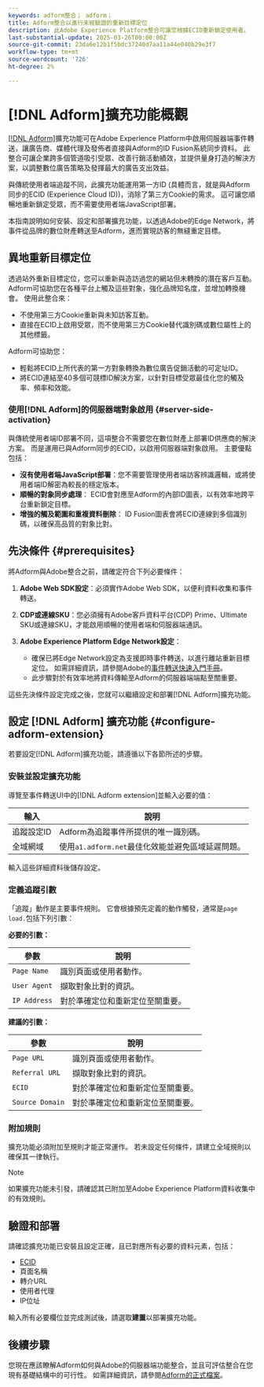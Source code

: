 ```yaml
---
keywords: adform整合； adform；
title: Adform整合以進行未經驗證的重新目標定位
description: 此Adobe Experience Platform整合可讓您根據ECID重新鎖定使用者。
last-substantial-update: 2025-03-26T00:00:00Z
source-git-commit: 23da6e12b1f5bdc37240d7aa11a44e040b29e3f7
workflow-type: tm+mt
source-wordcount: '726'
ht-degree: 2%

---
```


# [!DNL Adform]擴充功能概觀

[[!DNL Adform]](https://www.adformhelp.com/hc/en-us/articles/29635608709137-Use-the-Adform-S2S-Site-Tracking-Extension-With-Adobe-Experience-Cloud)擴充功能可在Adobe Experience Platform中啟用伺服器端事件轉送，讓廣告商、媒體代理及發佈者直接與Adform的ID Fusion系統同步資料。 此整合可讓企業跨多個管道吸引受眾、改善行銷活動績效，並提供量身打造的解決方案，以調整數位廣告策略及發揮最大的廣告支出效益。

與傳統使用者端追蹤不同，此擴充功能運用第一方ID (具體而言，就是與Adform同步的ECID (Experience Cloud ID))，消除了第三方Cookie的需求。 這可讓您順暢地重新鎖定受眾，而不需要使用者端JavaScript部署。

本指南說明如何安裝、設定和部署擴充功能，以透過Adobe的Edge Network，將事件從品牌的數位財產轉送至Adform，進而實現訪客的無縫重定目標。

## 異地重新目標定位

透過站外重新目標定位，您可以重新與造訪過您的網站但未轉換的潛在客戶互動。 Adform可協助您在各種平台上觸及這些對象，強化品牌知名度，並增加轉換機會。 使用此整合來：

* 不使用第三方Cookie重新與未知訪客互動。
* 直接在ECID上啟用受眾，而不使用第三方Cookie替代識別碼或數位屬性上的其他標籤。

Adform可協助您：

* 輕鬆將ECID上所代表的第一方對象轉換為數位廣告促銷活動的可定址ID。
* 將ECID連結至40多個可競標ID解決方案，以針對目標受眾最佳化您的觸及率、頻率和效能。

### 使用[!DNL Adform]的伺服器端對象啟用 {#server-side-activation}

與傳統使用者端ID部署不同，這項整合不需要您在數位財產上部署ID供應商的解決方案。 而是運用已與Adform同步的ECID，以啟用伺服器端對象啟用。 主要優點包括：

* **沒有使用者端JavaScript部署**：您不需要管理使用者端訪客辨識邏輯，或將使用者端ID解密為較長的穩定版本。
* **順暢的對象同步處理**： ECID會對應至Adform的內部ID圖表，以有效率地跨平台重新鎖定目標。
* **增強的觸及範圍和重複資料刪除**： ID Fusion圖表會將ECID連線到多個識別碼，以確保高品質的對象比對。

## 先決條件 {#prerequisites}

將Adform與Adobe整合之前，請確定符合下列必要條件：

1. **Adobe Web SDK設定**：必須實作Adobe Web SDK，以便利資料收集和事件轉送。

2. **CDP或連線SKU**：您必須擁有Adobe客戶資料平台(CDP) Prime、Ultimate SKU或連線SKU，才能啟用順暢的使用者端和伺服器端通訊。

3. **Adobe Experience Platform Edge Network設定**：
   * 確保已將Edge Network設定為支援即時事件轉送，以進行離站重新目標定位。 如需詳細資訊，請參閱Adobe的[事件轉送快速入門手冊](https://experienceleague.adobe.com/en/docs/experience-platform/tags/event-forwarding/getting-started)。
   * 此步驟對於有效率地將資料傳輸至Adform的伺服器端端點至關重要。

這些先決條件設定完成之後，您就可以繼續設定和部署[!DNL Adform]擴充功能。

## 設定 [!DNL Adform] 擴充功能 {#configure-adform-extension}

若要設定[!DNL Adform]擴充功能，請遵循以下各節所述的步驟。

### 安裝並設定擴充功能

導覽至事件轉送UI中的[!DNL Adform extension]並輸入必要的值：

| 輸入 | 說明 |
| --- | --- |
| 追蹤設定ID | Adform為追蹤事件所提供的唯一識別碼。 |
| 全域網域 | 使用`a1.adform.net`最佳化效能並避免區域延遲問題。 |

輸入這些詳細資料後儲存設定。

<!-- ![Installing and configuring the Adform extension in Adobe Experience Platorm]() -->

### 定義追蹤引數

「追蹤」動作是主要事件規則。 它會根據預先定義的動作觸發，通常是`page load.`包括下列引數：

**必要的引數：**

| 參數 | 說明 |
| --- | --- |
| `Page Name` | 識別頁面或使用者動作。 |
| `User Agent` | 擷取對象比對的資訊。 |
| `IP Address` | 對於準確定位和重新定位至關重要。 |

**建議的引數：**

| 參數 | 說明 |
| --- | --- |
| `Page URL` | 識別頁面或使用者動作。 |
| `Referral URL` | 擷取對象比對的資訊。 |
| `ECID` | 對於準確定位和重新定位至關重要。 |
| `Source Domain` | 對於準確定位和重新定位至關重要。 |

<!-- ![Tracking parameters for Adform]() -->

### 附加規則

擴充功能必須附加至規則才能正常運作。 若未設定任何條件，請建立全域規則以確保其一律執行。

>[!NOTE]
>
>如果擴充功能未引發，請確認其已附加至Adobe Experience Platform資料收集中的有效規則。

<!-- ![Attach a rule to the Adform extension]() -->

## 驗證和部署

請確認擴充功能已安裝且設定正確，且已對應所有必要的資料元素，包括：
* [ECID](/help/identity-service/features/ecid.md)
* 頁面名稱
* 轉介URL
* 使用者代理
* IP位址

輸入所有必要欄位並完成測試後，請選取&#x200B;**建置**&#x200B;以部署擴充功能。

## 後續步驟

您現在應該瞭解Adform如何與Adobe的伺服器端功能整合，並且可評估整合在您現有基礎結構中的可行性。 如需詳細資訊，請參閱[Adform的正式檔案](https://www.adformhelp.com/hc/en-us/articles/29635608709137-Use-the-Adform-S2S-Site-Tracking-Extension-With-Adobe-Experience-Cloud)。